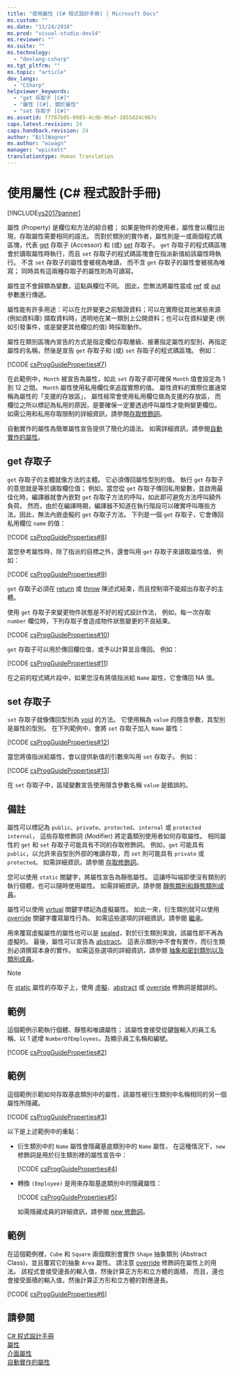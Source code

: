 ```yaml
---
title: "使用屬性 (C# 程式設計手冊) | Microsoft Docs"
ms.custom: ""
ms.date: "11/24/2016"
ms.prod: "visual-studio-dev14"
ms.reviewer: ""
ms.suite: ""
ms.technology: 
  - "devlang-csharp"
ms.tgt_pltfrm: ""
ms.topic: "article"
dev_langs: 
  - "CSharp"
helpviewer_keywords: 
  - "get 存取子 [C#]"
  - "屬性 [C#], 關於屬性"
  - "set 存取子 [C#]"
ms.assetid: f7f67b05-0983-4cdb-96af-1855d24c967c
caps.latest.revision: 24
caps.handback.revision: 24
author: "BillWagner"
ms.author: "wiwagn"
manager: "wpickett"
translationtype: Human Translation
---
```

# 使用屬性 (C# 程式設計手冊)
[!INCLUDE[vs2017banner](../../../csharp/includes/vs2017banner.md)]

屬性 \(Property\) 是欄位和方法的綜合體；  如果是物件的使用者，屬性會以欄位出現，存取屬性需要相同的語法。  而對於類別的實作者，屬性則是一或兩個程式碼區塊，代表 [get](../../../csharp/language-reference/keywords/get.md) 存取子 \(Accessor\) 和 \(或\) [set](../../../csharp/language-reference/keywords/set.md) 存取子。  `get` 存取子的程式碼區塊會於讀取屬性時執行，而且 `set` 存取子的程式碼區塊會在指派新值給該屬性時執行。  不含 `set` 存取子的屬性會被視為唯讀，  而不含 `get` 存取子的屬性會被視為唯寫；  同時具有這兩種存取子的屬性則為可讀寫。  
  
 屬性並不會歸類為變數，這點與欄位不同。  因此，您無法將屬性當成 [ref](../../../csharp/language-reference/keywords/ref.md) 或 [out](../../../csharp/language-reference/keywords/out.md) 參數進行傳遞。  
  
 屬性能有許多用途：可以在允許變更之前驗證資料；可以在實際從其他某些來源 \(例如資料庫\) 擷取資料時，透明地在某一類別上公開資料；也可以在資料變更 \(例如引發事件，或是變更其他欄位的值\) 時採取動作。  
  
 屬性在類別區塊內宣告的方式是指定欄位存取層級、接著指定屬性的型別、再指定屬性的名稱，然後是宣告 `get` 存取子和 \(或\) `set` 存取子的程式碼區塊。  例如：  
  
 [!CODE [csProgGuideProperties#7](../CodeSnippet/VS_Snippets_VBCSharp/csProgGuideProperties#7)]  
  
 在此範例中，`Month` 被宣告為屬性，如此 `set` 存取子即可確保 `Month` 值會設定為 1 到 12 之間。  `Month` 屬性使用私用欄位來追蹤實際的值。  屬性資料的實際位置通常稱為屬性的「支援的存放區」， 屬性經常會使用私用欄位做為支援的存放區，  而欄位之所以標記為私用的原因，是要確保一定要透過呼叫屬性才能夠變更欄位。  如需公用和私用存取限制的詳細資訊，請參閱[存取修飾詞](../../../csharp/programming-guide/classes-and-structs/access-modifiers.md)。  
  
 自動實作的屬性為簡單屬性宣告提供了簡化的語法。  如需詳細資訊，請參閱[自動實作的屬性](../../../csharp/programming-guide/classes-and-structs/auto-implemented-properties.md)。  
  
## get 存取子  
 `get` 存取子的主體就像方法的主體。  它必須傳回屬性型別的值。  執行 `get` 存取子的意思就是等於讀取欄位值；  例如，當您從 `get` 存取子傳回私用變數，並啟用最佳化時，編譯器就會內嵌對 `get` 存取子方法的呼叫，如此即可避免方法呼叫額外負荷。  然而，由於在編譯時期，編譯器不知道在執行階段可以確實呼叫哪些方法，因此，無法內嵌虛擬的 `get` 存取子方法。  下列是一個 `get` 存取子，它會傳回私用欄位 `name` 的值：  
  
 [!CODE [csProgGuideProperties#8](../CodeSnippet/VS_Snippets_VBCSharp/csProgGuideProperties#8)]  
  
 當您參考屬性時，除了指派的目標之外，還會叫用 `get` 存取子來讀取屬性值，  例如：  
  
 [!CODE [csProgGuideProperties#9](../CodeSnippet/VS_Snippets_VBCSharp/csProgGuideProperties#9)]  
  
 `get` 存取子必須在 [return](../../../csharp/language-reference/keywords/return.md) 或 [throw](../../../csharp/language-reference/keywords/throw.md) 陳述式結束，而且控制項不能超出存取子的主體。  
  
 使用 `get` 存取子來變更物件狀態是不好的程式設計作法，  例如，每一次存取 `number` 欄位時，下列存取子會造成物件狀態變更的不良結果。  
  
 [!CODE [csProgGuideProperties#10](../CodeSnippet/VS_Snippets_VBCSharp/csProgGuideProperties#10)]  
  
 `get` 存取子可以用於傳回欄位值，或予以計算並且傳回。  例如：  
  
 [!CODE [csProgGuideProperties#11](../CodeSnippet/VS_Snippets_VBCSharp/csProgGuideProperties#11)]  
  
 在之前的程式碼片段中，如果您沒有將值指派給 `Name` 屬性，它會傳回 NA 值。  
  
## set 存取子  
 `set` 存取子就像傳回型別為 [void](../../../csharp/language-reference/keywords/void.md) 的方法。  它使用稱為 `value` 的隱含參數，其型別是屬性的型別。  在下列範例中，會將 `set` 存取子加入 `Name` 屬性：  
  
 [!CODE [csProgGuideProperties#12](../CodeSnippet/VS_Snippets_VBCSharp/csProgGuideProperties#12)]  
  
 當您將值指派給屬性，會以提供新值的引數來叫用 `set` 存取子。  例如：  
  
 [!CODE [csProgGuideProperties#13](../CodeSnippet/VS_Snippets_VBCSharp/csProgGuideProperties#13)]  
  
 在 `set` 存取子中，區域變數宣告使用隱含參數名稱 `value` 是錯誤的。  
  
## 備註  
 屬性可以標記為 `public`、`private`、`protected`、`internal` 或 `protected internal`，  這些存取修飾詞 \(Modifier\) 將定義類別使用者如何存取屬性。  相同屬性的 `get` 和 `set` 存取子可能具有不同的存取修飾詞。  例如，`get` 可能具有 `public`，以允許來自型別外部的唯讀存取，而 `set` 則可能具有 `private` 或 `protected`。  如需詳細資訊，請參閱 [存取修飾詞](../../../csharp/programming-guide/classes-and-structs/access-modifiers.md)。  
  
 您可以使用 `static` 關鍵字，將屬性宣告為靜態屬性。  這讓呼叫端即使沒有類別的執行個體，也可以隨時使用屬性。  如需詳細資訊，請參閱 [靜態類別和靜態類別成員](../../../csharp/programming-guide/classes-and-structs/static-classes-and-static-class-members.md)。  
  
 屬性可以使用 [virtual](../../../csharp/language-reference/keywords/virtual.md) 關鍵字標記為虛擬屬性。  如此一來，衍生類別就可以使用 [override](../../../csharp/language-reference/keywords/override.md) 關鍵字覆寫屬性行為。  如需這些選項的詳細資訊，請參閱 [繼承](../../../csharp/programming-guide/classes-and-structs/inheritance.md)。  
  
 用來覆寫虛擬屬性的屬性也可以是 [sealed](../../../csharp/language-reference/keywords/sealed.md)，對於衍生類別來說，該屬性即不再為虛擬的。  最後，屬性可以宣告為 [abstract](../../../csharp/language-reference/keywords/abstract.md)。  這表示類別中不會有實作，而衍生類別必須撰寫本身的實作。  如需這些選項的詳細資訊，請參閱 [抽象和密封類別以及類別成員](../../../csharp/programming-guide/classes-and-structs/abstract-and-sealed-classes-and-class-members.md)。  
  
> [!NOTE]
>  在 [static](../../../csharp/language-reference/keywords/static.md) 屬性的存取子上，使用 [虛擬](../../../csharp/language-reference/keywords/virtual.md)、[abstract](../../../csharp/language-reference/keywords/abstract.md) 或 [override](../../../csharp/language-reference/keywords/override.md) 修飾詞是錯誤的。  
  
## 範例  
 這個範例示範執行個體、靜態和唯讀屬性；  該屬性會接受從鍵盤輸入的員工名稱、以 1 遞增 `NumberOfEmployees`，及顯示員工名稱和編號。  
  
 [!CODE [csProgGuideProperties#2](../CodeSnippet/VS_Snippets_VBCSharp/csProgGuideProperties#2)]  
  
## 範例  
 這個範例示範如何存取基底類別中的屬性，該屬性被衍生類別中名稱相同的另一個屬性所隱藏。  
  
 [!CODE [csProgGuideProperties#3](../CodeSnippet/VS_Snippets_VBCSharp/csProgGuideProperties#3)]  
  
 以下是上述範例中的重點：  
  
-   衍生類別中的 `Name` 屬性會隱藏基底類別中的 `Name` 屬性，  在這種情況下，`new` 修飾詞是用於衍生類別裡的屬性宣告中：  
  
     [!CODE [csProgGuideProperties#4](../CodeSnippet/VS_Snippets_VBCSharp/csProgGuideProperties#4)]  
  
-   轉換 `(Employee)` 是用來存取基底類別中的隱藏屬性：  
  
     [!CODE [csProgGuideProperties#5](../CodeSnippet/VS_Snippets_VBCSharp/csProgGuideProperties#5)]  
  
     如需隱藏成員的詳細資訊，請參閱 [new 修飾詞](../../../csharp/language-reference/keywords/new-modifier.md)。  
  
## 範例  
 在這個範例裡，`Cube` 和 `Square` 兩個類別會實作 `Shape` 抽象類別 \(Abstract Class\)，並且覆寫它的抽象 `Area` 屬性。  請注意 [override](../../../csharp/language-reference/keywords/override.md) 修飾詞在屬性上的用法。  該程式會接受邊長的輸入值，然後計算正方形和立方體的面積，  而且，還也會接受面積的輸入值，然後計算正方形和立方體的對應邊長。  
  
 [!CODE [csProgGuideProperties#6](../CodeSnippet/VS_Snippets_VBCSharp/csProgGuideProperties#6)]  
  
## 請參閱  
 [C\# 程式設計手冊](../../../csharp/programming-guide/index.md)   
 [屬性](../../../csharp/programming-guide/classes-and-structs/properties.md)   
 [介面屬性](../../../csharp/programming-guide/classes-and-structs/interface-properties.md)   
 [自動實作的屬性](../../../csharp/programming-guide/classes-and-structs/auto-implemented-properties.md)